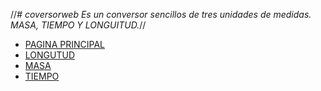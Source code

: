 //*# coversorweb
Es un conversor sencillos de tres unidades de medidas. MASA, TIEMPO Y LONGUITUD.*//

<!doctype html>
<html Lang=es>

<head>
  <meta charset="iso-8859-1"> 
     <meta name="descripcion" content="CONVERSOR"> 
     <meta name="contenido" content="contenido"> 

<meta name="viewport" content="width=device-width, user-scalable=no, initial-scale=1.0, maximum-scale=1.0, minimum-scale=1.0">

<link rel ="stylesheet" type="text/css" href="stilo.css">

<title>"CONVERSOR"</title>
</head>




<body>

</header>
<div id="menu"> 

<ul>
<li><a href="Index.html">PAGINA PRINCIPAL</a></li>
<li><a href="longitud.html">LONGUTUD</a></li>
<li><a href="masa.html">MASA</a></li>
<li><a href="tiempo.html">TIEMPO</a></li>

</ul>



